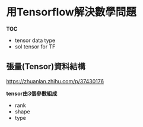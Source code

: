 # 用Tensorflow解決數學問題

**TOC**
- tensor data type
- sol tensor for TF

## 張量(Tensor)資料結構

https://zhuanlan.zhihu.com/p/37430176

**tensor由3個參數組成**
- rank
- shape
- type

  
